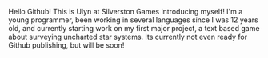 Hello Github! This is Ulyn at Silverston Games introducing myself! I'm a young programmer, been working in several languages since I was 12 years old, and currently starting work on my first major project, a text based game about surveying uncharted star systems. Its currently not even ready for Github publishing, but will be soon!
